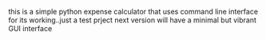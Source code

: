 this is a simple python expense calculator that uses command line interface for its working..just a test prject next version will have a minimal but vibrant GUI interface
